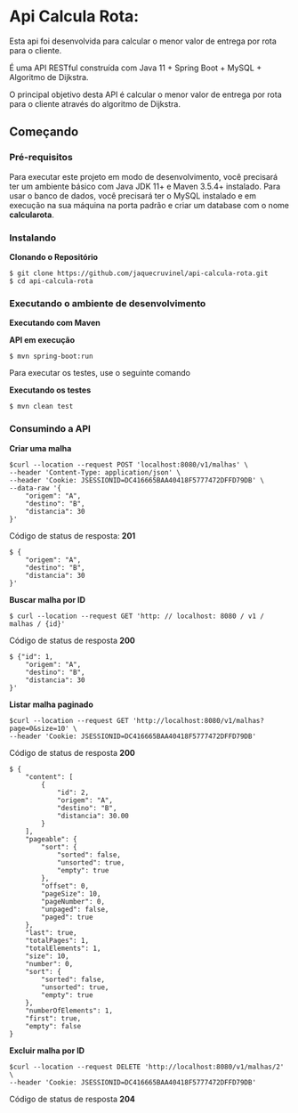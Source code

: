 # Api Calcula Rota:

Esta api foi desenvolvida para calcular o menor valor de entrega por rota para o cliente.

É uma API RESTful construída com Java 11 + Spring Boot + MySQL + Algoritmo de Dijkstra.

O principal objetivo desta API é calcular o menor valor de entrega por rota para o cliente através do algoritmo de Dijkstra.

## Começando

### Pré-requisitos

Para executar este projeto em modo de desenvolvimento, você precisará ter um ambiente básico com Java JDK 11+ 
e Maven 3.5.4+ instalado. Para usar o banco de dados, você precisará ter o MySQL instalado e em execução na sua máquina na porta padrão e criar um database 
com o nome **calcularota**.



### Instalando

**Clonando o Repositório**
```
$ git clone https://github.com/jaquecruvinel/api-calcula-rota.git
$ cd api-calcula-rota
```
### Executando o ambiente de desenvolvimento

**Executando com Maven**

**API em execução**

```
$ mvn spring-boot:run
```

Para executar os testes, use o seguinte comando

**Executando os testes**

```
$ mvn clean test
```

### Consumindo a API

**Criar uma malha**
```
$curl --location --request POST 'localhost:8080/v1/malhas' \
--header 'Content-Type: application/json' \
--header 'Cookie: JSESSIONID=DC416665BAA40418F5777472DFFD79DB' \
--data-raw '{
    "origem": "A",
    "destino": "B",
    "distancia": 30
}'
```
Código de status de resposta: **201**
```
$ {
    "origem": "A",
    "destino": "B",
    "distancia": 30
}'

```
**Buscar malha por ID**

```
$ curl --location --request GET 'http: // localhost: 8080 / v1 / malhas / {id}'
```
Código de status de resposta **200**
```
$ {"id": 1,
    "origem": "A",
    "destino": "B",
    "distancia": 30
}'
```

**Listar malha paginado**
```
$curl --location --request GET 'http://localhost:8080/v1/malhas?page=0&size=10' \
--header 'Cookie: JSESSIONID=DC416665BAA40418F5777472DFFD79DB'
```
Código de status de resposta **200**
```
$ {
    "content": [
        {
            "id": 2,
            "origem": "A",
            "destino": "B",
            "distancia": 30.00
        }
    ],
    "pageable": {
        "sort": {
            "sorted": false,
            "unsorted": true,
            "empty": true
        },
        "offset": 0,
        "pageSize": 10,
        "pageNumber": 0,
        "unpaged": false,
        "paged": true
    },
    "last": true,
    "totalPages": 1,
    "totalElements": 1,
    "size": 10,
    "number": 0,
    "sort": {
        "sorted": false,
        "unsorted": true,
        "empty": true
    },
    "numberOfElements": 1,
    "first": true,
    "empty": false
}
```
**Excluir malha por ID**
```
$curl --location --request DELETE 'http://localhost:8080/v1/malhas/2' \
--header 'Cookie: JSESSIONID=DC416665BAA40418F5777472DFFD79DB'
```
Código de status de resposta **204**
